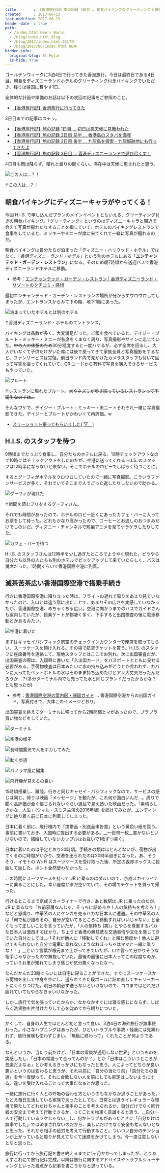 ```yaml
---
title        : 【香港旅行記】旅の記録 4日目 … 朝食バイキングのグリーティングと帰国
created      : 2017-06-13
last-modified: 2017-06-13
header-date  : true
path:
  - /index.html Neo's World
  - /blog/index.html Blog
  - /blog/2017/index.html 2017年
  - /blog/2017/06/index.html 06月
hidden-info:
  original-blog: El Mylar
  is-hide: true
---
```


ゴールデンウィークに3泊4日で行ってきた香港旅行。今日は最終日である4日目。朝食をディズニーランドホテルのグリーティング付きバイキングでいただき、残りは帰国に費やす1日。

全体的な計画や準備のお話は以下の初回の記事をご参照のこと。

- [【香港旅行記】香港旅行に行ってきた](/blog/2017/05/19-01.html)

3日目までの記事はコチラ。

- [【香港旅行記】旅の記録 1日目 … 初日は悪天候に見舞われた](/blog/2017/05/21-01.html)
- [【香港旅行記】旅の記録 2日目 前半 … 香港島のスタバを満喫](/blog/2017/05/28-01.html)
- [【香港旅行記】旅の記録 2日目 後半 … 九龍島を探索・九龍城跡地にも行ってきたよ](/blog/2017/05/29-01.html)
- [【香港旅行記】旅の記録 3日目 … 香港ディズニーランドで遊び尽くす！](./12-01.html)

4日目も雨は降らず、晴れと曇りの間くらい。滞在中は天候に恵まれたと思う。

![この人は…？！](./13-01-01.jpg)

↑この人は…？！

## 朝食バイキングにディズニーキャラがやってくる！

今回 H.I.S. で申し込んだプランのメインイベントともいえる、グリーティング付きの朝食バイキング。「グリーティング」というのはディズニーキャラと間近で会えて写真が撮れたりすることを指していて、ホテルのバイキングレストランで食事をしていると、ミッキーやミニーが席に来てくれて一緒に写真が撮れるのだ。

朝食バイキングは自分たちが泊まった「ディズニー・ハリウッド・ホテル」ではなく、「_香港ディズニーランド・ホテル_」という別のホテルにある「__エンチャンテッド・ガーデン・レストラン__」になる。そのため朝7時頃から送迎バスで香港ディズニーランドホテルに移動。

- 参考：[エンチャンテッド・ガーデン・レストラン | 香港ディズニーランド・リゾートのクチコミ・感想](http://tdrnavi.jp/park/hkdlr/dining/1030/)

最初エンチャンテッド・ガーデン・レストランの場所が分からずウロウロしてしまったが、エントランスからみて下の階、地下1階にあった。

![泊まっていたホテルとは別のホテル](./13-01-08.jpg)

↑香港ディズニーランド・ホテルのエントランス。

バイキングは品数が多く、大変満足だった。ご飯を食べていると、デイジー・プルート・ミッキー・ミニーが各席をくまなく周り、写真撮影やサインに応じていた。~~中の人の休憩のため~~30分程度すると一度ハケるが、必ず全席を回るし、大人がいなくて子供だけがいた席には後で戻ってきて家族全員と写真撮影をするなど、ファンサービスは完璧。前日ランド内で見かけたカメラスタッフも付いて回って写真を撮ってくれていて、QR コードから有料で写真を購入できるサービスもやっていた。

![プルート](./13-01-09.jpg)

↑レストランに現れたプルート。~~犬やネズミが歩き回っているレストランって不衛生なのでは…~~

そんなワケで、デイジー・プルート・ミッキー・未ニートそれぞれ一緒に写真撮影できた。デイジーとプルートがかわいくて再評価。w

- [スリーショット撮ってもらいました(´▽｀)](https://www.instagram.com/p/BTxg4z4gMJG/)

## H.I.S. のスタッフを待つ

9時頃までたっぷり食事し、自分たちのホテルに戻る。10時チェックアウトなので10時にはチェックアウトをしたのだが、空港に送ってくれる H.I.S. のスタッフは12時半にならないと来ない。そこでホテルのロビーでしばらく待つことに。

するとグーフィがホテルをウロウロしていたので一緒に写真撮影。こういうファンサービスが多く、それでいてそこまで人でごった返したりしないので助かる。

![グーフィが現れた](./13-01-12.jpg)

↑新聞を読むフリをするグーフィさん。

それでも時間があったので、ホテルのロビー近くにあったカフェ・バーに入ってお茶をして待った。どれもかなり高かったので、コーヒーとお通しのおつまみだけでしのいだ。ディズニー・チャンネルで短編アニメを見てゲラゲラしたりしてた。

![カフェ・バーで待つ](./13-01-10.jpg)

H.I.S. のスタッフさんは12時半を少し過ぎたところでようやく現れた。どうやら自分たち以外の人たちも別のホテルでピックアップして来ていたらしく、バスは満席だった。1時間くらいで香港国際空港に到着。

## 滅茶苦茶広い香港国際空港で搭乗手続き

行きに香港国際空港に降り立った時は、フライトの遅れで周りをあまり見ていなかったのと、入口とは違う階に出たことで、あまりその広さを実感していなかったが、香港国際空港、めちゃくちゃ広い。空港に向かうまでのバスでガイドさんも案内していたが、搭乗ゲートが物凄く多く、下手すると出国検査の後に電車移動とかあるみたい。

![空港に着いた](./13-01-02.jpg)

まずはキャセイパシフィック航空のチェックインカウンターで座席を取ってもらい、スーツケースを預け入れる。その場で航空チケットを貰う。H.I.S. のスタッフに座席番号を連絡して、現地スタッフとはここでお別れ。次に出国審査だが、出国審査の際は、入国時に書いた「入出国カード」をパスポートとともに見せる必要がある。手荷物検査は日本みたいに水の持ち込みがどうとか言われず、カバンに入ってたペットボトルの水はそのまま持ち込めたけどアレ大丈夫だったんだろうか…？(多分ターミナル内でも売ってた水と同じブランドだったからかな？とも思ったが)

- 参考：[香港国際空港の案内図・帰国ガイド](http://hongkong.7as.net/airport/) … 香港国際空港からの出国ガイド。写真付きで、大体このイメージどおり。

出国審査を終えてターミナルに移ってから2時間弱ヒマがあったので、ブラブラ買い物などをしていた。

![ターミナル](./13-01-04.jpg)

![空港の様子](./13-01-03.jpg)

![長時間露光で人をボカしてみた](./13-01-05.jpg)

![動く歩道](./13-01-07.jpg)

![パノラマ風に編集](./13-01-11.jpg)

![飛行機が見えるの良い](./13-01-06.jpg)

15時頃搭乗し、離陸。行きと同じキャセイ・パシフィックなので、サービスの感じは同じ。帰りは映画「メッセージ」を観たが、これ何が面白いんだ…。周りで聞く高評価が全く信じられないぐらい退屈で見え透いた映画だった。「素晴らしきかな、人生」(ウィル・スミス主演の2016年版) を続けてみたが、エンディングに辿り着く前に日本に到着してしまった。

日本に着く前に、飛行機内で「携帯品・別送品申告書」という黄色い紙を貰う。事前に書いておき、入国時に提出する必要がある。__一世帯一枚__書かないといけないので、結婚していないカップルはお互いで1枚ずつ書く。

日本に着いたのは予定どおり20時頃。手続きの類はほとんどないが、荷物が出てくるのに時間がかかり、空港を出られたのは20時半過ぎになった。あ、そうそう、イモトの Wi-Fi はスーツケースを受け取った後、所定の返却ボックスに投函して返した。ホント全然使わなかった…。

この時間にスーツケースを持って JR に乗るのはダルいので、京成スカイライナーに乗ることにした。幸い座席がまだ空いていて、その場でチケットを買って帰った。

行けるところまで京成スカイライナーで行き、あと数駅は JR に乗ったのだが、JR に乗るなり「お前邪魔なんじゃ、そっちに詰めろや！人の気持ちを考えろ！」などと怒鳴り、中華系の人にケンカを売るバカな日本人に遭遇。その中華系の人は「何で私が詰めるの、自分が空いてるところに移動すればいいじゃない」と全くもって正しいことを言っていたが、「人の気持ち (笑)」とやらを尊重するバカな日本人は激昂するばかり。ちょうど香港の無慈悲な交通事情や文化を感じてきていた自分としては__「それが他人に『移動してくれ』と頼む態度か！他人に避けてもらわないと自分で電車に乗れないようなおぼっちゃはママと一緒に乗りな！！」__という言葉が喉元まで上がってきていたが、口で言って分かりそうな相手じゃなかったので無視していた。最後の最後に日本人ってこの程度なのか、っていうお里が知れてしまう感じが気分悪くなったなー。

なんだかんだ23時ぐらいには自宅に戻ることができた。すぐにスーツケースから荷物を出して中身を空にし、送られてきた段ボールに詰め直してキャリーカートにくくりつけた。明日の朝必ず送らないといけないので、ココまではどれだけ疲れていてもやらなきゃいけなかった。

しかし旅行で気を張っていたからか、なかなかすぐには寝る感じにならず、しばらく洗濯物を片付けたりして心を沈めてから眠りについた。

---

かくして、自身の人生でほとんど初と言って良い、3泊4日の海外旅行が無事終わった。小さなハプニングはあったが、ひどいトラブルや事故・怪我には見舞われず、旅行保険も使わずじまい、「無駄に終わって」くれたことが何よりである。

なんというか、当たり前だけど、「日本の常識が通用しない世界」というものを実感したし、「日本の常識って合ってんのか？」とか「日本はこういうところが気楽だよなぁ」とか考えるきっかけにもなったと思う。人によってどちらが良い悪いというのは変わると思うが、それ以前に「自分の当たり前」「自分たちの普通」を今一度疑って、それに合致しない人を前にしても否定はしないようにする、違いを受け入れることって大事だなぁとか思った。

一緒に旅行に行く人との呼吸の合わせ方というのもなかなか思うことがあった。たとえ毎日生活している家族であったとしても、日常とは違うイレギュラーな環境で果たしてどれだけちゃんと相手のことを考えられるか、自分だけでなく同行者の安全まで考えて行動できるか、ってことを物凄く意識すると思う。__自分一人で行動しているワケじゃない__し、何かトラブルがあったときに「自分だけは無事でした」では済まされないのだから、楽しいだけでなく安全も考えないとなと思った。それから相手の疲労を考えて行動すること。ついつい自分のテンションが上がっていると周りが見えてなくて迷惑をかけてしまう。今一度注意しないとなと思った。

旅行に行ってから旅行記を書き終えるまでに1ヶ月かかってしまったが、とりあえずこれにて旅行記は完成。以降は旅行に関するアドバイスやトラブルシューティングといった視点から記事を書こうかなと思っている。
